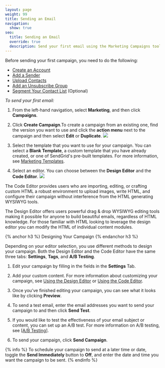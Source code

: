 ```yaml
---
layout: page
weight: 99
title: Sending an Email
navigation:
  show: true
seo:
  title: Sending an Email
  override: true
  description: Send your first email using the Marketing Campaigns tool.
---
```


Before sending your first campaign, you need to do the following:

- [Create an Account](https://sendgrid.com/pricing/?mc=SendGrid%20Documentation) 
- [Add a Sender](https://sendgrid.com/docs/User_Guide/Marketing_Campaigns/senders.html) 
- [Upload Contacts](https://sendgrid.com/docs/User_Guide/Marketing_Campaigns/contacts.html) 
- [Add an Unsubscribe Group](https://sendgrid.com/docs/User_Guide/Suppressions/advanced_suppression_manager.html) 
- [Segment Your Contact List](https://sendgrid.com/docs/User_Guide/Marketing_Campaigns/lists.html) (Optional) 

*To send your first email:*

1. From the left-hand navigation, select **Marketing**, and then click **Campaigns**.  

1. Click **Create Campaign**.To create a campaign from an existing one, find the version you want to use and click the **action menu** next to the campaign and then select **Edit** or **Duplicate**.
![]({{root_url}}/images/duplicate_campaign.png)

1. Select the template that you want to use for your campaign. You can select a **Blank Template**, a custom template that you have already created, or one of SendGrid's pre-built templates. For more information, see [Marketing Templates](https://sendgrid.com/docs/User_Guide/Marketing_Campaigns/templates.html). 

1. Select an editor. You can choose between the **Design Editor** and the **Code Editor**. 
![]({{root_url}}/images/choose_editor.png)
  
The Code Editor provides users who are importing, editing, or crafting custom HTML a robust environment to upload images, write HTML, and configure their campaign without interference from the HTML generating WYSIWYG tools.  

The Design Editor offers users powerful drag & drop WYSIWYG editing tools making it possible for anyone to build beautiful emails, regardless of HTML knowledge. For those familiar with HTML looking to leverage the design editor you can modify the HTML of individual content modules. 

{% anchor h3 %}
Designing Your Campaign
{% endanchor h3 %}

Depending on your editor selection, you use different methods to design your campaign. Both the Design Editor and the Code Editor have the same three tabs: **Settings**, **Tags**, and **A/B Testing**.

1. Edit your campaign by filling in the fields in the **Settings** Tab.  

1. Add your custom content. For more information about customizing your campaign, see [Using the Design Editor]({{root_url}}/User_Guide/Marketing_Campaigns/design_editor.html) or [Using the Code Editor]({{root_url}}/User_Guide/Marketing_Campaigns/code_editor.html).  

1. Once you’ve finished editing your campaign, you can see what it looks like by clicking **Preview**. 

1. To send a test email, enter the email addresses you want to send your campaign to and then click **Send Test**.  

1. If you would like to test the effectiveness of your email subject or content, you can set up an A/B test. For more information on A/B testing, see [[A/B Testing](https://sendgrid.com/docs/User_Guide/Marketing_Campaigns/a_b_testing.html)]. 

1. To send your campaign, click **Send Campaign**. 

{% info %}
To schedule your campaign to send at a later time or date, toggle the **Send Immediately** button to **Off**, and enter the date and time you want the campaign to be sent.
{% endinfo %}
